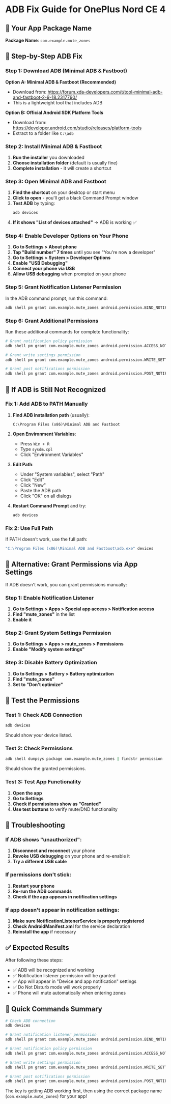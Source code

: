 # ADB Fix Guide for OnePlus Nord CE 4

## 🚨 Your App Package Name
**Package Name**: `com.example.mute_zones`

## 🔧 Step-by-Step ADB Fix

### **Step 1: Download ADB (Minimal ADB & Fastboot)**

**Option A: Minimal ADB & Fastboot (Recommended)**
- Download from: https://forum.xda-developers.com/t/tool-minimal-adb-and-fastboot-2-9-18.2317790/
- This is a lightweight tool that includes ADB

**Option B: Official Android SDK Platform Tools**
- Download from: https://developer.android.com/studio/releases/platform-tools
- Extract to a folder like `C:\adb`

### **Step 2: Install Minimal ADB & Fastboot**

1. **Run the installer** you downloaded
2. **Choose installation folder** (default is usually fine)
3. **Complete installation** - it will create a shortcut

### **Step 3: Open Minimal ADB and Fastboot**

1. **Find the shortcut** on your desktop or start menu
2. **Click to open** - you'll get a black Command Prompt window
3. **Test ADB** by typing:
   ```bash
   adb devices
   ```
4. **If it shows "List of devices attached"** → ADB is working ✅

### **Step 4: Enable Developer Options on Your Phone**

1. **Go to Settings > About phone**
2. **Tap "Build number" 7 times** until you see "You're now a developer"
3. **Go to Settings > System > Developer Options**
4. **Enable "USB Debugging"**
5. **Connect your phone via USB**
6. **Allow USB debugging** when prompted on your phone

### **Step 5: Grant Notification Listener Permission**

In the ADB command prompt, run this command:

```bash
adb shell pm grant com.example.mute_zones android.permission.BIND_NOTIFICATION_LISTENER_SERVICE
```

### **Step 6: Grant Additional Permissions**

Run these additional commands for complete functionality:

```bash
# Grant notification policy permission
adb shell pm grant com.example.mute_zones android.permission.ACCESS_NOTIFICATION_POLICY

# Grant write settings permission
adb shell pm grant com.example.mute_zones android.permission.WRITE_SETTINGS

# Grant post notifications permission
adb shell pm grant com.example.mute_zones android.permission.POST_NOTIFICATIONS
```

## 🚨 If ADB is Still Not Recognized

### **Fix 1: Add ADB to PATH Manually**

1. **Find ADB installation path** (usually):
   ```
   C:\Program Files (x86)\Minimal ADB and Fastboot
   ```

2. **Open Environment Variables**:
   - Press `Win + R`
   - Type `sysdm.cpl`
   - Click "Environment Variables"

3. **Edit Path**:
   - Under "System variables", select "Path"
   - Click "Edit"
   - Click "New"
   - Paste the ADB path
   - Click "OK" on all dialogs

4. **Restart Command Prompt** and try:
   ```bash
   adb devices
   ```

### **Fix 2: Use Full Path**

If PATH doesn't work, use the full path:
```bash
"C:\Program Files (x86)\Minimal ADB and Fastboot\adb.exe" devices
```

## 📱 Alternative: Grant Permissions via App Settings

If ADB doesn't work, you can grant permissions manually:

### **Step 1: Enable Notification Listener**
1. **Go to Settings > Apps > Special app access > Notification access**
2. **Find "mute_zones"** in the list
3. **Enable it**

### **Step 2: Grant System Settings Permission**
1. **Go to Settings > Apps > mute_zones > Permissions**
2. **Enable "Modify system settings"**

### **Step 3: Disable Battery Optimization**
1. **Go to Settings > Battery > Battery optimization**
2. **Find "mute_zones"**
3. **Set to "Don't optimize"**

## 🧪 Test the Permissions

### **Test 1: Check ADB Connection**
```bash
adb devices
```
Should show your device listed.

### **Test 2: Check Permissions**
```bash
adb shell dumpsys package com.example.mute_zones | findstr permission
```
Should show the granted permissions.

### **Test 3: Test App Functionality**
1. **Open the app**
2. **Go to Settings**
3. **Check if permissions show as "Granted"**
4. **Use test buttons** to verify mute/DND functionality

## 🚨 Troubleshooting

### **If ADB shows "unauthorized":**
1. **Disconnect and reconnect** your phone
2. **Revoke USB debugging** on your phone and re-enable it
3. **Try a different USB cable**

### **If permissions don't stick:**
1. **Restart your phone**
2. **Re-run the ADB commands**
3. **Check if the app appears in notification settings**

### **If app doesn't appear in notification settings:**
1. **Make sure NotificationListenerService is properly registered**
2. **Check AndroidManifest.xml** for the service declaration
3. **Reinstall the app** if necessary

## ✅ Expected Results

After following these steps:
- ✅ ADB will be recognized and working
- ✅ Notification listener permission will be granted
- ✅ App will appear in "Device and app notification" settings
- ✅ Do Not Disturb mode will work properly
- ✅ Phone will mute automatically when entering zones

## 🎯 Quick Commands Summary

```bash
# Check ADB connection
adb devices

# Grant notification listener permission
adb shell pm grant com.example.mute_zones android.permission.BIND_NOTIFICATION_LISTENER_SERVICE

# Grant notification policy permission
adb shell pm grant com.example.mute_zones android.permission.ACCESS_NOTIFICATION_POLICY

# Grant write settings permission
adb shell pm grant com.example.mute_zones android.permission.WRITE_SETTINGS

# Grant post notifications permission
adb shell pm grant com.example.mute_zones android.permission.POST_NOTIFICATIONS
```

The key is getting ADB working first, then using the correct package name (`com.example.mute_zones`) for your app! 